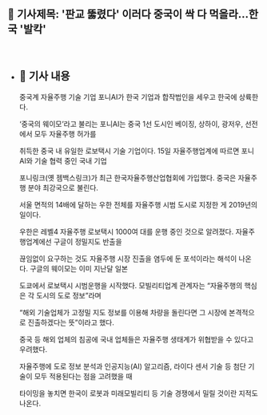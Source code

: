 ## 📰 기사제목: '판교 뚫렸다' 이러다 중국이 싹 다 먹을라…한국 '발칵'
<br>

- ## 📄 기사 내용
  중국계 자율주행 기술 기업 포니AI가 한국 기업과 합작법인을 세우고 한국에 상륙한다.

  ‘중국의 웨이모’라고 불리는 포니AI는 중국 1선 도시인 베이징, 상하이, 광저우, 선전에서 모두 자율주행 허가를

  취득한 중국 내 유일한 로보택시 기술 기업이다. 15일 자율주행업계에 따르면 포니AI와 기술 협력 중인 국내 기업

  포니링크(옛 젬백스링크)가 최근 한국자율주행산업협회에 가입했다. 중국은 자율주행 분야 최강국으로 불린다.

  서울 면적의 14배에 달하는 우한 전체를 자율주행 시범 도시로 지정한 게 2019년의 일이다.

  우한은 레벨4 자율주행 로보택시 1000여 대를 운행 중인 것으로 알려졌다. 자율주행업계에선 구글이 정밀지도 반출을

  끊임없이 요구하는 것도 자율주행 시장 진출을 염두에 둔 포석이라는 해석이 나온다. 구글의 웨이모는 이미 지난달 일본

  도쿄에서 로보택시 시범운행을 시작했다. 모빌리티업계 관계자는 “자율주행의 핵심은 각 도시의 도로 정보”라며

  “해외 기술업체가 고정밀 지도 정보를 이용해 차량을 돌린다면 그 시장에 본격적으로 진출하겠다는 뜻”이라고 했다.

  중국 등 해외 업체의 침공에 국내 업체들은 자율주행 생태계가 위협받을 수 있다고 우려했다.

  자율주행에 도로 정보 분석과 인공지능(AI) 알고리즘, 라이다 센서 기술 등 첨단 기술이 모두 적용된다는 점을 고려했을 때

  타이밍을 놓치면 한국이 로봇과 미래모빌리티 등 기술 경쟁에서 밀릴 것이란 지적도 나온다. 
